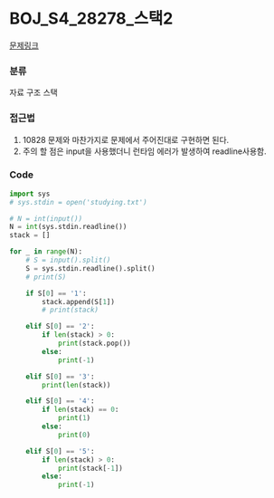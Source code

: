 # BOJ_S4_28278_스택2

[문제링크](https://www.acmicpc.net/problem/28278)


### 분류

자료 구조
스택


### 접근법
1. 10828 문제와 마찬가지로 문제에서 주어진대로 구현하면 된다.
2. 주의 할 점은 input을 사용했더니 런타임 에러가 발생하여 readline사용함.


### Code
```python
import sys
# sys.stdin = open('studying.txt')

# N = int(input())
N = int(sys.stdin.readline())
stack = []

for _ in range(N):
    # S = input().split()
    S = sys.stdin.readline().split()
    # print(S)

    if S[0] == '1':
        stack.append(S[1])
        # print(stack)

    elif S[0] == '2':
        if len(stack) > 0:
            print(stack.pop())
        else:
            print(-1)

    elif S[0] == '3':
        print(len(stack))

    elif S[0] == '4':
        if len(stack) == 0:
            print(1)
        else:
            print(0)

    elif S[0] == '5':
        if len(stack) > 0:
            print(stack[-1])
        else:
            print(-1)
```